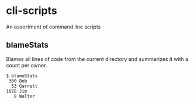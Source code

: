 # cli-scripts

An assortment of command line scripts

## blameStats

Blames all lines of code from the current directory and summarizes it with a count per owner. 

    $ blameStats
	 300 Bob
	  53 Garrett
	1028 Jim
	   8 Walter
	

